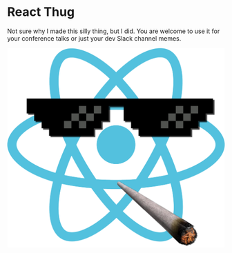 # React Thug

Not sure why I made this silly thing, but I did. You are welcome to use it for your conference talks or just your dev Slack channel memes.



![React Thug](react-thug.png)

